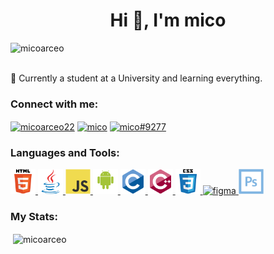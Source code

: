 <h1 align="center">Hi 👋, I'm mico</h1>
<p align="left"> <img src="https://komarev.com/ghpvc/?username=micoarceo&label=Profile%20views&color=0e75b6&style=flat" alt="micoarceo" /> </p>
<br> 🌱 Currently a student at a University and learning everything.


<h3 align="left">Connect with me:</h3>
<p align="left">
<a href="https://twitter.com/micoarceo22" target="blank"><img align="center" src="https://cdn.jsdelivr.net/npm/simple-icons@3.0.1/icons/twitter.svg" alt="micoarceo22" height="30" width="40" /></a>
<a href="https://www.youtube.com/channel/UCH80ep2y_uquyd1japK08ng" target="blank"><img align="center" src="https://cdn.jsdelivr.net/npm/simple-icons@3.0.1/icons/youtube.svg" alt="mico" height="30" width="40" /></a>
<a href="https://discord.gg/mico#9277" target="blank"><img align="center" src="https://cdn.jsdelivr.net/npm/simple-icons@3.0.1/icons/discord.svg" alt="mico#9277" height="30" width="40" /></a>
</p>

<h3 align="left">Languages and Tools:</h3>
<p align="left"> <a href="https://www.w3.org/html/" target="_blank"> <img src="https://raw.githubusercontent.com/devicons/devicon/master/icons/html5/html5-original-wordmark.svg" alt="html5" width="40" height="40"/> </a> <a href="https://www.java.com" target="_blank"> <img src="https://raw.githubusercontent.com/devicons/devicon/master/icons/java/java-original.svg" alt="java" width="40" height="40"/> </a> <a href="https://developer.mozilla.org/en-US/docs/Web/JavaScript" target="_blank"> <img src="https://raw.githubusercontent.com/devicons/devicon/master/icons/javascript/javascript-original.svg" alt="javascript" width="40" height="40"/> </a><a href="https://developer.android.com" target="_blank"> <img src="https://raw.githubusercontent.com/devicons/devicon/master/icons/android/android-original-wordmark.svg" alt="android" width="40" height="40"/> </a> <a href="https://www.cprogramming.com/" target="_blank"> <img src="https://raw.githubusercontent.com/devicons/devicon/master/icons/c/c-original.svg" alt="c" width="40" height="40"/> </a> <a href="https://www.w3schools.com/cpp/" target="_blank"> <img src="https://raw.githubusercontent.com/devicons/devicon/master/icons/cplusplus/cplusplus-original.svg" alt="cplusplus" width="40" height="40"/> </a> <a href="https://www.w3schools.com/css/" target="_blank"> <img src="https://raw.githubusercontent.com/devicons/devicon/master/icons/css3/css3-original-wordmark.svg" alt="css3" width="40" height="40"/> </a> <a href="https://www.figma.com/" target="_blank"> <img src="https://www.vectorlogo.zone/logos/figma/figma-icon.svg" alt="figma" width="40" height="40"/> </a> <a href="https://www.photoshop.com/en" target="_blank"> <img src="https://raw.githubusercontent.com/devicons/devicon/master/icons/photoshop/photoshop-line.svg" alt="photoshop" width="40" height="40"/> </a> </p>
<h3 align="left">My Stats:</h3>
<p>&nbsp;<img align="center" src="https://github-readme-stats.vercel.app/api?username=micoarceo&show_icons=true&locale=en" alt="micoarceo" /></p>
